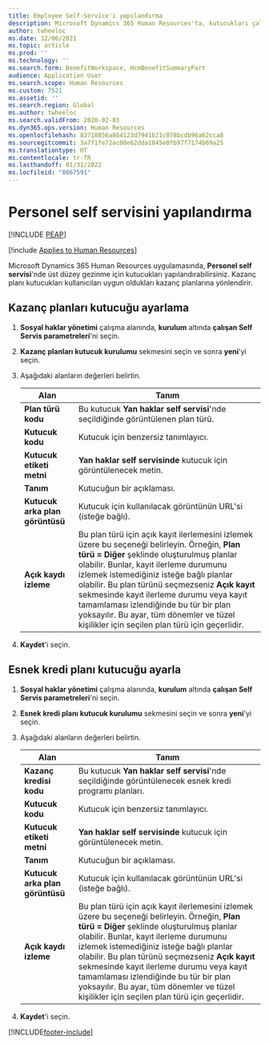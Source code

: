 ```yaml
---
title: Employee Self-Service'i yapılandırma
description: Microsoft Dynamics 365 Human Resources'ta, kutucukları çalışan self serviste üst düzey gezinti için yapılandırabilirsiniz.
author: twheeloc
ms.date: 12/06/2021
ms.topic: article
ms.prod: ''
ms.technology: ''
ms.search.form: BenefitWorkspace, HcmBenefitSummaryPart
audience: Application User
ms.search.scope: Human Resources
ms.custom: 7521
ms.assetid: ''
ms.search.region: Global
ms.author: twheeloc
ms.search.validFrom: 2020-02-03
ms.dyn365.ops.version: Human Resources
ms.openlocfilehash: 83718856a864123d7941b21c078bcdb96a62cca8
ms.sourcegitcommit: 3a7f1fe72ac08e62dda1045e0fb97f7174b69a25
ms.translationtype: HT
ms.contentlocale: tr-TR
ms.lasthandoff: 01/31/2022
ms.locfileid: "8067591"
---
```

# <a name="configure-employee-self-service"></a>Personel self servisini yapılandırma


[!INCLUDE [PEAP](../includes/peap-2.md)]

[!include [Applies to Human Resources](../includes/applies-to-hr.md)]

Microsoft Dynamics 365 Human Resources uygulamasında, **Personel self servisi**'nde üst düzey gezinme için kutucukları yapılandırabilirsiniz. Kazanç planı kutucukları kullanıcıları uygun oldukları kazanç planlarına yönlendirir.

## <a name="set-up-a-benefit-plans-tile"></a>Kazanç planları kutucuğu ayarlama

1. **Sosyal haklar yönetimi** çalışma alanında, **kurulum** altında **çalışan Self Servis parametreleri**'ni seçin.

2. **Kazanç planları kutucuk kurulumu** sekmesini seçin ve sonra **yeni**'yi seçin.

3. Aşağıdaki alanların değerleri belirtin.

   | Alan | Tanım |
   | --- | --- |
   | **Plan türü kodu** | Bu kutucuk **Yan haklar self servisi**'nde seçildiğinde görüntülenen plan türü. |
   | **Kutucuk kodu** | Kutucuk için benzersiz tanımlayıcı. |
   | **Kutucuk etiketi metni** | **Yan haklar self servisinde** kutucuk için görüntülenecek metin. |
   | **Tanım** | Kutucuğun bir açıklaması. |
   | **Kutucuk arka plan görüntüsü** | Kutucuk için kullanılacak görüntünün URL'si (isteğe bağlı). |
   | **Açık kaydı izleme** | Bu plan türü için açık kayıt ilerlemesini izlemek üzere bu seçeneği belirleyin. Örneğin, **Plan türü = Diğer** şeklinde oluşturulmuş planlar olabilir. Bunlar, kayıt ilerleme durumunu izlemek istemediğiniz isteğe bağlı planlar olabilir. Bu plan türünü seçmezseniz **Açık kayıt** sekmesinde kayıt ilerleme durumu veya kayıt tamamlaması izlendiğinde bu tür bir plan yoksayılır. Bu ayar, tüm dönemler ve tüzel kişilikler için seçilen plan türü için geçerlidir. |

4. **Kaydet**'i seçin.

## <a name="set-up-a-flex-credit-plan-tile"></a>Esnek kredi planı kutucuğu ayarla

1. **Sosyal haklar yönetimi** çalışma alanında, **kurulum** altında **çalışan Self Servis parametreleri**'ni seçin.

2. **Esnek kredi planı kutucuk kurulumu** sekmesini seçin ve sonra **yeni**'yi seçin.

3. Aşağıdaki alanların değerleri belirtin.

   | Alan | Tanım |
   | --- | --- |
   | **Kazanç kredisi kodu** | Bu kutucuk **Yan haklar self servisi**'nde seçildiğinde görüntülenecek esnek kredi programı planları. |
   | **Kutucuk kodu** | Kutucuk için benzersiz tanımlayıcı. |
   | **Kutucuk etiketi metni** | **Yan haklar self servisinde** kutucuk için görüntülenecek metin. |
   | **Tanım** | Kutucuğun bir açıklaması. |
   | **Kutucuk arka plan görüntüsü** | Kutucuk için kullanılacak görüntünün URL'si (isteğe bağlı). |
   | **Açık kaydı izleme** | Bu plan türü için açık kayıt ilerlemesini izlemek üzere bu seçeneği belirleyin. Örneğin, **Plan türü = Diğer** şeklinde oluşturulmuş planlar olabilir. Bunlar, kayıt ilerleme durumunu izlemek istemediğiniz isteğe bağlı planlar olabilir. Bu plan türünü seçmezseniz **Açık kayıt** sekmesinde kayıt ilerleme durumu veya kayıt tamamlaması izlendiğinde bu tür bir plan yoksayılır. Bu ayar, tüm dönemler ve tüzel kişilikler için seçilen plan türü için geçerlidir. |

4. **Kaydet**'i seçin.


[!INCLUDE[footer-include](../includes/footer-banner.md)]
